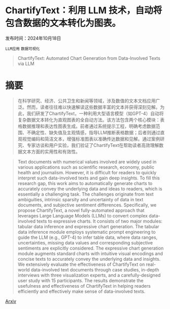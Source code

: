 # ChartifyText：利用 LLM 技术，自动将包含数据的文本转化为图表。

发布时间：2024年10月18日

`LLM应用` `数据可视化`

> ChartifyText: Automated Chart Generation from Data-Involved Texts via LLM

# 摘要

> 在科学研究、经济、公共卫生和新闻等领域，涉及数值的文本文档应用广泛。然而，读者往往难以快速解读这些数据丰富的文本并获得深刻见解。为此，我们研发了ChartifyText，一种利用大型语言模型（如GPT-4）自动将复杂数据文本转化为直观图表的全自动方法。该方法包含两个核心模块：表格数据推理和表达性图表生成。前者通过系统提示工程，明确考虑数据范围、不确定性、缺失值及主观情感，指导LLM推断表格数据；后者则通过直观视觉编码和简洁文本，增强标准图表以准确传达数据和见解。通过案例研究、专家访谈和用户实验，我们验证了ChartifyText在帮助读者高效理解数据文本方面的实用性和有效性。

> Text documents with numerical values involved are widely used in various applications such as scientific research, economy, public health and journalism. However, it is difficult for readers to quickly interpret such data-involved texts and gain deep insights. To fill this research gap, this work aims to automatically generate charts to accurately convey the underlying data and ideas to readers, which is essentially a challenging task. The challenges originate from text ambiguities, intrinsic sparsity and uncertainty of data in text documents, and subjective sentiment differences. Specifically, we propose ChartifyText, a novel fully-automated approach that leverages Large Language Models (LLMs) to convert complex data-involved texts to expressive charts. It consists of two major modules: tabular data inference and expressive chart generation. The tabular data inference module employs systematic prompt engineering to guide the LLM (e.g., GPT-4) to infer table data, where data ranges, uncertainties, missing data values and corresponding subjective sentiments are explicitly considered. The expressive chart generation module augments standard charts with intuitive visual encodings and concise texts to accurately convey the underlying data and insights. We extensively evaluate the effectiveness of ChartifyText on real-world data-involved text documents through case studies, in-depth interviews with three visualization experts, and a carefully-designed user study with 15 participants. The results demonstrate the usefulness and effectiveness of ChartifyText in helping readers efficiently and effectively make sense of data-involved texts.

[Arxiv](https://arxiv.org/abs/2410.14331)